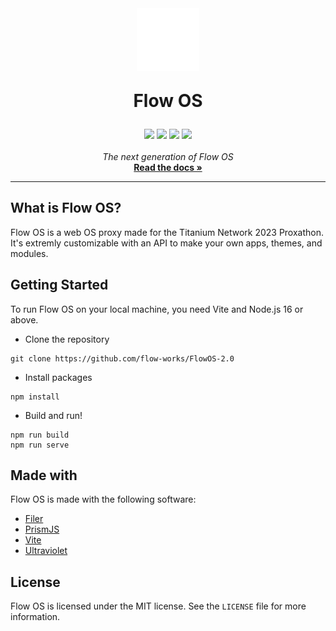 <div align="center">
  <img src="https://raw.githubusercontent.com/Flow-Works/FlowOS/main/public/assets/logo.svg" width="100px">
  <p style="font-size: 28px; font-weight: bold">Flow OS</p>
  <img src="https://img.shields.io/github/stars/flow-works/flowos-2.0?style=for-the-badge" />

  <img src="https://img.shields.io/github/issues-pr/flow-works/flowos-2.0?style=for-the-badge" />

  <img src="https://img.shields.io/github/forks/flow-works/flowos-2.0?style=for-the-badge&color=orange" />

  <img src="https://img.shields.io/github/commit-activity/t/Flow-Works/FlowOS-2.0?style=for-the-badge&color=violet" />
  <br><br>
  <i>The next generation of Flow OS</i>
  <br>
<a href="https://docs.flow-works.me"><strong>Read the docs »</strong></a>
  <hr>
  
</div>

## What is Flow OS?
Flow OS is a web OS proxy made for the Titanium Network 2023 Proxathon. It's extremly customizable with an API to make your own apps, themes, and modules.

## Getting Started
To run Flow OS on your local machine, you need Vite and Node.js 16 or above. 
* Clone the repository
```
git clone https://github.com/flow-works/FlowOS-2.0
```
* Install packages
```
npm install
```
* Build and run!
```
npm run build
npm run serve
```

## Made with
Flow OS is made with the following software:
* [Filer](https://github.com/filerjs/filer)
* [PrismJS](https://github.com/PrismJS/prism)
* [Vite](https://vitejs.dev)
* [Ultraviolet](https://github.com/titaniumnetwork-dev/ultraviolet)

## License
Flow OS is licensed under the MIT license. See the `LICENSE` file for more information.
